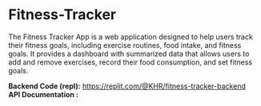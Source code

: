 # Fitness-Tracker
The Fitness Tracker App is a web application designed to help users track their fitness goals, including exercise routines, food intake, and fitness goals. It provides a dashboard with summarized data that allows users to add and remove exercises, record their food consumption, and set fitness goals.

**Backend Code (repl):** https://replit.com/@KHR/fitness-tracker-backend
<br/>
**API Documentation :**
